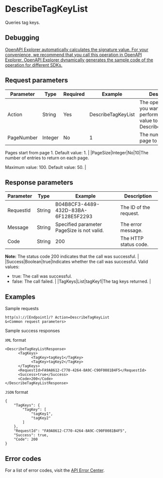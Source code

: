 # DescribeTagKeyList

Queries tag keys.

## Debugging

[OpenAPI Explorer automatically calculates the signature value. For your convenience, we recommend that you call this operation in OpenAPI Explorer. OpenAPI Explorer dynamically generates the sample code of the operation for different SDKs.](https://api.aliyun.com/#product=Cms&api=DescribeTagKeyList&type=RPC&version=2019-01-01)

## Request parameters

|Parameter|Type|Required|Example|Description|
|---------|----|--------|-------|-----------|
|Action|String|Yes|DescribeTagKeyList|The operation that you want to perform. Set the value to DescribeTagKeyList. |
|PageNumber|Integer|No|1|The number of the page to return.

 Pages start from page 1. Default value: 1. |
|PageSize|Integer|No|10|The number of entries to return on each page.

 Maximum value: 100. Default value: 50. |

## Response parameters

|Parameter|Type|Example|Description|
|---------|----|-------|-----------|
|RequestId|String|B04B8CF3-4489-432D-83BA-6F128E5F2293|The ID of the request. |
|Message|String|Specified parameter PageSize is not valid.|The error message. |
|Code|String|200|The HTTP status code.

 **Note:** The status code 200 indicates that the call was successful. |
|Success|Boolean|true|Indicates whether the call was successful. Valid values:

 -   true: The call was successful.
-   false: The call failed. |
|TagKeys|List|tagKey1|The tag keys returned. |

## Examples

Sample requests

```
http(s)://[Endpoint]/? Action=DescribeTagKeyList
&<Common request parameters>
```

Sample success responses

`XML` format

```
<DescribeTagKeyListResponse>
	  <TagKeys>
		    <TagKey>tagKey1</TagKey>
		    <TagKey>tagKey2</TagKey>
	  </TagKeys>
	  <RequestId>FA9A8612-C770-4264-8A9C-C90F0081B4F5</RequestId>
	  <Success>true</Success>
	  <Code>200</Code>
</DescribeTagKeyListResponse>
```

`JSON` format

```
{
	"TagKeys": {
		"TagKey": [
			"tagKey1",
			"tagKey2"
		]
	},
	"RequestId": "FA9A8612-C770-4264-8A9C-C90F0081B4F5",
	"Success": true,
	"Code": 200
}
```

## Error codes

For a list of error codes, visit the [API Error Center](https://error-center.alibabacloud.com/status/product/Cms).

